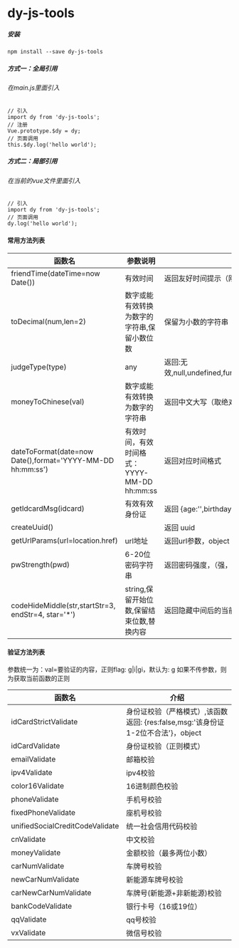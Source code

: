 # dy-js-tools

##### 安装
```
npm install --save dy-js-tools
```

##### 方式一：全局引用
###### 在main.js里面引入
```
// 引入
import dy from 'dy-js-tools';
// 注册
Vue.prototype.$dy = dy;
// 页面调用
this.$dy.log('hello world');
```

##### 方式二：局部引用
###### 在当前的vue文件里面引入
```
// 引入
import dy from 'dy-js-tools';
// 页面调用
dy.log('hello world');
```

#### 常用方法列表
| 函数名 | 参数说明 | 返回值说明 | 介绍 |
| ---- | ---- | ---- | ---- |
| friendTime(dateTime=now Date()) | 有效时间 | 返回友好时间提示（刚刚，1分钟前，1小时前，3个月前等） | 友好时间转换 |
| toDecimal(num,len=2) | 数字或能有效转换为数字的字符串,保留小数位数 | 保留为小数的字符串 | 精准保留小数点后len位，处理计算带来的误差，如0.1+0.2=0.30000000000000004 |
| judgeType(type) | any | 返回:无效,null,undefined,function,array,object,number,string,boolean | 精准判断数据类型 |
| moneyToChinese(val) | 数字或能有效转换为数字的字符串 | 返回中文大写（取绝对值） | 金额转中文大写 |
| dateToFormat(date=now Date(),format='YYYY-MM-DD hh:mm:ss') | 有效时间，有效时间格式： YYYY-MM-DD hh:mm:ss | 返回对应时间格式 | 格式化时间 |
| getIdcardMsg(idcard) | 有效有效身份证 | 返回 {age:'',birthday:'',sex:''}，object | 获取身份证信息（年龄，生日，性别） |
| createUuid() |  | 返回 uuid | 生成uuid |
| getUrlParams(url=location.href) | url地址 | 返回url参数，object | 获取url参数 |
| pwStrength(pwd) | 6-20位密码字符串 | 返回密码强度，（强，中，弱，非常弱） | 获取密码强度 |
| codeHideMiddle(str,startStr=3, endStr=4, star='*') | string,保留开始位数,保留结束位数,替换内容 | 返回隐藏中间后的当前字符串：135*****008 | 字符隐藏，转* |

#### 验证方法列表
参数统一为：val=要验证的内容，正则flag: g|i|gi，默认为: g
如果不传参数，则为获取当前函数的正则

| 函数名 | 介绍 |
| ---- | ---- |
| idCardStrictValidate | 身份证校验（严格模式）,该函数返回: {res:false,msg:'该身份证1-2位不合法'}，object |
| idCardValidate | 身份证校验（正则模式） |
| emailValidate | 邮箱校验 |
| ipv4Validate | ipv4校验 |
| color16Validate | 16进制颜色校验 |
| phoneValidate | 手机号校验 |
| fixedPhoneValidate | 座机号校验 |
| unifiedSocialCreditCodeValidate | 统一社会信用代码校验 |
| cnValidate | 中文校验 |
| moneyValidate | 金额校验（最多两位小数） |
| carNumValidate | 车牌号校验 |
| newCarNumValidate | 新能源车牌号校验 |
| carNewCarNumValidate | 车牌号(新能源+非新能源)校验 |
| bankCodeValidate | 银行卡号（16或19位） |
| qqValidate | qq号校验 |
| vxValidate | 微信号校验 |
